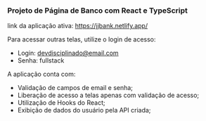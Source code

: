 ### Projeto de Página de Banco com React e TypeScript
link da aplicação ativa: https://jjbank.netlify.app/

Para acessar outras telas, utilize o login de acesso:
- Login: devdisciplinado@email.com
- Senha: fullstack

A aplicação conta com:
- Validação de campos de email e senha;
- Liberação de acesso a telas apenas com validação de acesso;
- Utilização de Hooks do React;
- Exibição de dados do usuário pela API criada;
